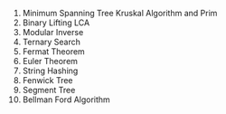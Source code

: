 1) Minimum Spanning Tree Kruskal Algorithm and Prim
2) Binary Lifting LCA
3) Modular Inverse
4) Ternary Search
5) Fermat Theorem
6) Euler Theorem
7) String Hashing
8) Fenwick Tree
9) Segment Tree
10) Bellman Ford Algorithm
